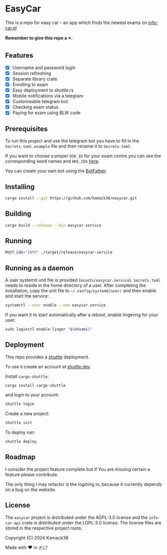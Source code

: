 # EasyCar

This is a repo for easy car - an app which finds the newest exams on
[info-car.pl](https://info-car.pl/)

**Remember to give this repo a ⭐.**

## Features

- [x] Username and password login
- [x] Session refreshing
- [x] Separate library crate
- [x] Enrolling to exam
- [x] Easy deployment to shuttle.rs
- [x] Mobile notifications via a telegram
- [x] Customisable telegram bot
- [x] Checking exam status
- [x] Paying for exam using BLIK code

## Prerequisites

To run this project and use the telegram bot you have to fill in the `Secrets.toml.example` file and
then rename it to `Secrets.toml`.

If you want to choose a proper `OSK_ID` for your exam centre you can see the corresponding word
names and `OKS_ID`s [here](./docs/WORD-mapping.md).

You can create your own bot using the [BotFather](https://t.me/botfather).

## Installing

```bash
cargo install --git https://github.com/kamack38/easycar.git
```

## Building

```bash
cargo build --release --bin easycar-service
```

## Running

```bash
RUST_LOG="INFO" ./target/release/easycar-service
```

## Running as a daemon

A user systemd unit file is provided (`assets/easycar.service`). `Secrets.toml` needs to reside in
the home directory of a user. After completing the installation, copy the unit file to
`~/.config/systemd/user/` and then enable and start the service:

```bash
systemctl --user enable --now easycar.service
```

If you want it to start automatically after a reboot, enable lingering for your user:

```bash
sudo loginctl enable-linger "$(whoami)"
```

## Deployment

This repo provides a [shuttle](https://shuttle.dev) deployment.

To use it create an account at [shuttle.dev](https://console.shuttle.dev/signup).

Install `cargo-shuttle`:

```bash
cargo install cargo-shuttle
```

and login to your account:

```bash
shuttle login
```

Create a new project:

```bash
shuttle init
```

To deploy run:

```bash
shuttle deploy
```

## Roadmap

I consider the project feature complete but if You are missing certain a feature please contribute.

The only thing I may refactor is the logining in, because it currently depends on a bug on the
website.

## License

The `easycar` project is distributed under the AGPL-3.0 license and the `info-car-api` crate is
distributed under the LGPL-3.0 license. The license files are stored in the respective project
roots.

Copyright (C) 2024 Kamack38

Made with :heart: in :poland:!
